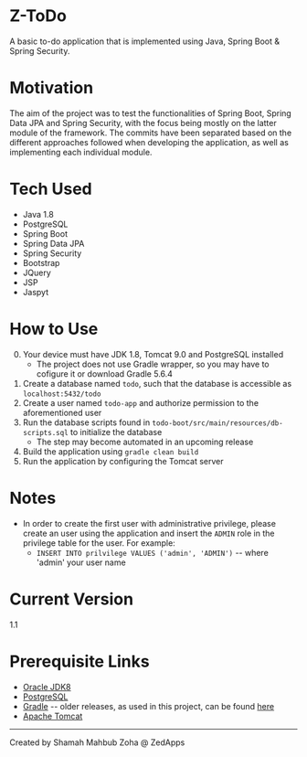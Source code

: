 # Z-ToDo

A basic to-do application that is implemented using Java, Spring Boot & Spring Security.

# Motivation
The aim of the project was to test the functionalities of Spring Boot, Spring Data JPA and Spring Security, with the focus being mostly on the latter module of the framework. The commits have been separated based on the different approaches followed when developing the application, as well as implementing each individual module.

# Tech Used
* Java 1.8
* PostgreSQL
* Spring Boot
* Spring Data JPA
* Spring Security
* Bootstrap
* JQuery
* JSP
* Jaspyt

# How to Use
0. Your device must have JDK 1.8, Tomcat 9.0 and PostgreSQL installed
   * The project does not use Gradle wrapper, so you may have to cofigure it or download Gradle 5.6.4
1. Create a database named `todo`, such that the database is accessible as `localhost:5432/todo`
2. Create a user named `todo-app` and authorize permission to the aforementioned user
3. Run the database scripts found in `todo-boot/src/main/resources/db-scripts.sql` to initialize the database
   * The step may become automated in an upcoming release
4. Build the application using `gradle clean build`
5. Run the application by configuring the Tomcat server

# Notes
* In order to create the first user with administrative privilege, please create an user using the application and insert the `ADMIN` role in the privilege table for the user. For example:
   * `INSERT INTO prilvilege VALUES ('admin', 'ADMIN')` -- where 'admin' your user name
   
# Current Version
   1.1
   
# Prerequisite Links
* [Oracle JDK8](https://www.oracle.com/java/technologies/downloads/#java8)
* [PostgreSQL](https://www.postgresql.org/)
* [Gradle](https://gradle.org/) -- older releases, as used in this project, can be found [here](https://gradle.org/releases)
* [Apache Tomcat](https://tomcat.apache.org/)

---

Created by Shamah Mahbub Zoha @ ZedApps
